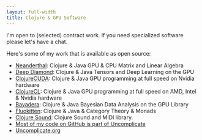 ```yaml
---
layout: full-width
title: Clojure & GPU Software
---
```


I'm open to (selected) contract work. If you need specialized software please let's have a chat.

Here's some of my work that is available as open source:

- [Neanderthal](https://neanderthal.uncomplicate.org): Clojure & Java GPU & CPU Matrix and Linear Algebra
- [Deep Diamond](https://github.com/uncomplicate/deep-diamond): Clojure & Java Tensors and Deep Learning on the GPU
- [ClojureCUDA](https://clojurecuda.uncomplicate.org): Clojure & Java GPU programming at full speed on Nvidia hardware
- [ClojureCL](https://clojurecl.uncomplicate.org): Clojure & Java GPU programming at full speed on AMD, Intel & Nvidia hardware
- [Bayadera](https://github.com/uncomplicate/bayadera): Clojure & Java Bayesian Data Analysis on the GPU Library
- [Fluokitten](https://fluokitten.uncomplicate.org): Clojure & Java & Category Theory & Monads
- [Clojure Sound](https://github.com/uncomplicate/clojure-sound): Clojure Sound and MIDI library.
- [Most of my code on GitHub is part of Uncomplicate](https://github.com/uncomplicate)
- [Uncomplicate.org](https://uncomplicate.org)
